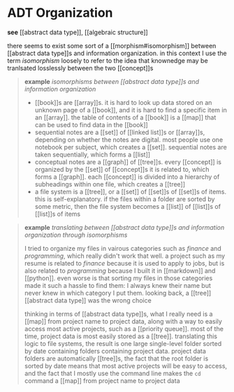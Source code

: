 # ADT Organization

**see** [[abstract data type]], [[algebraic structure]]

there seems to exist some sort of a [[morphism#isomorphism]] between [[abstract data type]]s and information organization. in this context I use the term _isomorphism_ loosely to refer to the idea that knownedge may be tranlsated losslessly between the two [[concept]]s

> **example** _isomorphisms between [[abstract data type]]s and information organization_
>
> - [[book]]s are [[array]]s. it is hard to look up data stored on an unknown page of a [[book]], and it is hard to find a specific item in an [[array]]. the table of contents of a [[book]] is a [[map]] that can be used to find data in the [[book]]
> - sequential notes are a [[set]] of [[linked list]]s or [[array]]s, depending on whether the notes are digital. most people use one notebook per subject, which creates a [[set]]. sequential notes are taken sequentially, which forms a [[list]]
> - conceptual notes are a [[graph]] of [[tree]]s. every [[concept]] is organized by the [[set]] of [[concept]]s it is related to, which forms a [[graph]]. each [[concept]] is divided into a hierarchy of subheadings within one file, which creates a [[tree]]
> - a file system is a [[tree]], or a [[set]] of [[set]]s of [[set]]s of items. this is self-explanatory. if the files within a folder are sorted by some metric, then the file system becomes a [[list]] of [[list]]s of [[list]]s of items

> **example** _translating between [[abstract data type]]s and information organization through isomorphisms_
>
> I tried to organize my files in vairous categories such as _finance_ and _programming_, which really didn't work that well. a project such as my resume is related to _finance_ because it is used to apply to jobs, but is also related to _programming_ because I built it in [[markdown]] and [[python]]. even worse is that sorting my files in those categories made it such a hassle to find them: I always knew their name but never knew in which category I put them. looking back, a [[tree]] [[abstract data type]] was the wrong choice
>
> thinking in terms of [[abstract data type]]s, what I really need is a [[map]] from project name to project data, along with a way to easily access most active projects, such as a [[priority queue]]. most of the time, project data is most easily stored as a [[tree]]. translating this logic to file systems, the result is one large single-level folder sorted by date containing folders containing project data. project data folders are automatically [[tree]]s, the fact that the root folder is sorted by date means that most active projects will be easy to access, and the fact that I mostly use the command line makes the `cd` command a [[map]] from project name to project data
